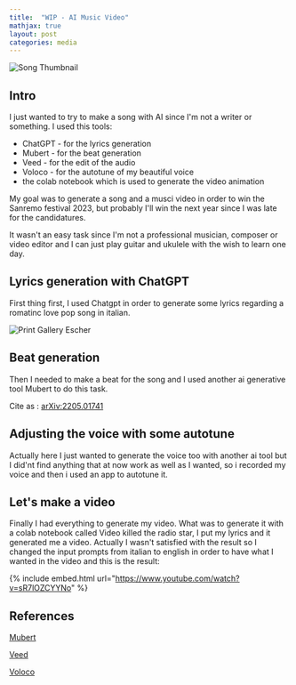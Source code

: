 ```yaml
---
title:  "WIP - AI Music Video"
mathjax: true
layout: post
categories: media
---
```


![Song Thumbnail](/assets/pictures/Music\13-anchor.png)

## Intro

I just wanted to try to make a song with AI since I'm not a writer or something. 
I used this tools:

- ChatGPT - for the lyrics generation
- Mubert - for the beat generation
- Veed - for the edit of the audio 
- Voloco - for the autotune of my beautiful voice
- the colab notebook which is used to generate the video animation

My goal was to generate a song and a musci video in order to win the Sanremo festival 2023, but probably I'll win the next year since I was late for the candidatures.

It wasn't an easy task since I'm not a professional musician, composer or video editor and I can just play guitar and ukulele with the wish to learn one day.

## Lyrics generation with ChatGPT
First thing first, I used Chatgpt in order to generate some lyrics regarding a romatinc love pop song in italian.

![Print Gallery Escher](/assets/pictures/Escher/escher_mask_1/img_0_mask1.jpg)

## Beat generation

Then I needed to make a beat for the song and I used another ai generative tool Mubert to do this task.

Cite as : [arXiv:2205.01741](https://arxiv.org/abs/2205.01741)

## Adjusting the voice with some autotune

Actually here I just wanted to generate the voice too with another ai tool but I did'nt find anything that at now work as well as I wanted, so i recorded my voice and then i used an app to autotune it.

## Let's make a video

Finally I had everything to generate my video. What was to generate it with a colab notebook called Video killed the radio star, I put my lyrics and it generated me a video. Actually I wasn't satisfied with the result so I changed the input prompts from italian to english in order to have what I wanted in the video and this is the result:

{% include embed.html url="https://www.youtube.com/watch?v=sR7lOZCYYNo" %} 

## References

[Mubert](https://huggingface.co/spaces/Mubert/Text-to-Music)

[Veed](https://www.veed.io/it-IT/strumenti/editor-audio)

[Voloco](https://play.google.com/store/apps/details?id=com.jazarimusic.voloco&hl=it&gl=US)